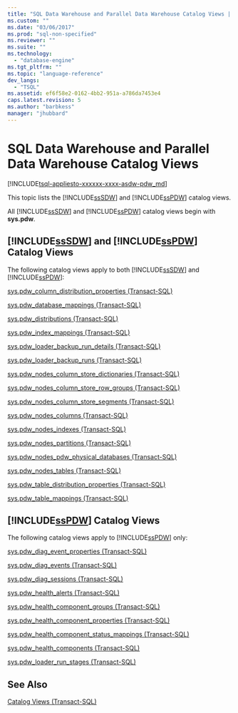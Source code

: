 ```yaml
---
title: "SQL Data Warehouse and Parallel Data Warehouse Catalog Views | Microsoft Docs"
ms.custom: ""
ms.date: "03/06/2017"
ms.prod: "sql-non-specified"
ms.reviewer: ""
ms.suite: ""
ms.technology: 
  - "database-engine"
ms.tgt_pltfrm: ""
ms.topic: "language-reference"
dev_langs: 
  - "TSQL"
ms.assetid: ef6f58e2-0162-4bb2-951a-a786da7453e4
caps.latest.revision: 5
ms.author: "barbkess"
manager: "jhubbard"
---
```

# SQL Data Warehouse and Parallel Data Warehouse Catalog Views
[!INCLUDE[tsql-appliesto-xxxxxx-xxxx-asdw-pdw_md](../../../relational-databases/reference/system-catalog-views/includes/tsql-appliesto-xxxxxx-xxxx-asdw-pdw-md.md)]

  This topic lists the [!INCLUDE[ssSDW](../../../database-engine/configure/windows/includes/sssdw-md.md)] and [!INCLUDE[ssPDW](../../../database-engine/configure/windows/includes/sspdw-md.md)] catalog views.  
  
 All [!INCLUDE[ssSDW](../../../database-engine/configure/windows/includes/sssdw-md.md)] and [!INCLUDE[ssPDW](../../../database-engine/configure/windows/includes/sspdw-md.md)] catalog views begin with **sys.pdw**.  
  
## [!INCLUDE[ssSDW](../../../database-engine/configure/windows/includes/sssdw-md.md)] and [!INCLUDE[ssPDW](../../../database-engine/configure/windows/includes/sspdw-md.md)] Catalog Views  
 The following catalog views apply to both [!INCLUDE[ssSDW](../../../database-engine/configure/windows/includes/sssdw-md.md)] and [!INCLUDE[ssPDW](../../../database-engine/configure/windows/includes/sspdw-md.md)]:  
  
 [sys.pdw_column_distribution_properties &#40;Transact-SQL&#41;](../../../relational-databases/reference/system-catalog-views/sys.pdw-column-distribution-properties-transact-sql.md)  
  
 [sys.pdw_database_mappings &#40;Transact-SQL&#41;](../../../relational-databases/reference/system-catalog-views/sys.pdw-database-mappings-transact-sql.md)  
  
 [sys.pdw_distributions &#40;Transact-SQL&#41;](../../../relational-databases/reference/system-catalog-views/sys.pdw-distributions-transact-sql.md)  
  
 [sys.pdw_index_mappings &#40;Transact-SQL&#41;](../../../relational-databases/reference/system-catalog-views/sys.pdw-index-mappings-transact-sql.md)  
  
 [sys.pdw_loader_backup_run_details &#40;Transact-SQL&#41;](../../../relational-databases/reference/system-catalog-views/sys.pdw-loader-backup-run-details-transact-sql.md)  
  
 [sys.pdw_loader_backup_runs &#40;Transact-SQL&#41;](../../../relational-databases/reference/system-catalog-views/sys.pdw-loader-backup-runs-transact-sql.md)  
  
 [sys.pdw_nodes_column_store_dictionaries &#40;Transact-SQL&#41;](../../../relational-databases/reference/system-catalog-views/sys.pdw-nodes-column-store-dictionaries-transact-sql.md)  
  
 [sys.pdw_nodes_column_store_row_groups &#40;Transact-SQL&#41;](../../../relational-databases/reference/system-catalog-views/sys.pdw-nodes-column-store-row-groups-transact-sql.md)  
  
 [sys.pdw_nodes_column_store_segments &#40;Transact-SQL&#41;](../../../relational-databases/reference/system-catalog-views/sys.pdw-nodes-column-store-segments-transact-sql.md)  
  
 [sys.pdw_nodes_columns &#40;Transact-SQL&#41;](../../../relational-databases/reference/system-catalog-views/sys.pdw-nodes-columns-transact-sql.md)  
  
 [sys.pdw_nodes_indexes &#40;Transact-SQL&#41;](../../../relational-databases/reference/system-catalog-views/sys.pdw-nodes-indexes-transact-sql.md)  
  
 [sys.pdw_nodes_partitions &#40;Transact-SQL&#41;](../../../relational-databases/reference/system-catalog-views/sys.pdw-nodes-partitions-transact-sql.md)  
  
 [sys.pdw_nodes_pdw_physical_databases &#40;Transact-SQL&#41;](../../../relational-databases/reference/system-catalog-views/sys.pdw-nodes-pdw-physical-databases-transact-sql.md)  
  
 [sys.pdw_nodes_tables &#40;Transact-SQL&#41;](../../../relational-databases/reference/system-catalog-views/sys.pdw-nodes-tables-transact-sql.md)  
  
 [sys.pdw_table_distribution_properties &#40;Transact-SQL&#41;](../../../relational-databases/reference/system-catalog-views/sys.pdw-table-distribution-properties-transact-sql.md)  
  
 [sys.pdw_table_mappings &#40;Transact-SQL&#41;](../../../relational-databases/reference/system-catalog-views/sys.pdw-table-mappings-transact-sql.md)  
  
## [!INCLUDE[ssPDW](../../../database-engine/configure/windows/includes/sspdw-md.md)] Catalog Views  
 The following catalog views apply to [!INCLUDE[ssPDW](../../../database-engine/configure/windows/includes/sspdw-md.md)] only:  
  
 [sys.pdw_diag_event_properties &#40;Transact-SQL&#41;](../../../relational-databases/reference/system-catalog-views/sys.pdw-diag-event-properties-transact-sql.md)  
  
 [sys.pdw_diag_events &#40;Transact-SQL&#41;](../../../relational-databases/reference/system-catalog-views/sys.pdw-diag-events-transact-sql.md)  
  
 [sys.pdw_diag_sessions &#40;Transact-SQL&#41;](../../../relational-databases/reference/system-catalog-views/sys.pdw-diag-sessions-transact-sql.md)  
  
 [sys.pdw_health_alerts &#40;Transact-SQL&#41;](../../../relational-databases/reference/system-catalog-views/sys.pdw-health-alerts-transact-sql.md)  
  
 [sys.pdw_health_component_groups &#40;Transact-SQL&#41;](../../../relational-databases/reference/system-catalog-views/sys.pdw-health-component-groups-transact-sql.md)  
  
 [sys.pdw_health_component_properties &#40;Transact-SQL&#41;](../../../relational-databases/reference/system-catalog-views/sys.pdw-health-component-properties-transact-sql.md)  
  
 [sys.pdw_health_component_status_mappings &#40;Transact-SQL&#41;](../../../relational-databases/reference/system-catalog-views/sys.pdw-health-component-status-mappings-transact-sql.md)  
  
 [sys.pdw_health_components &#40;Transact-SQL&#41;](../../../relational-databases/reference/system-catalog-views/sys.pdw-health-components-transact-sql.md)  
  
 [sys.pdw_loader_run_stages &#40;Transact-SQL&#41;](../../../relational-databases/reference/system-catalog-views/sys.pdw-loader-run-stages-transact-sql.md)  
  
## See Also  
 [Catalog Views &#40;Transact-SQL&#41;](../../../relational-databases/reference/system-catalog-views/catalog-views-transact-sql.md)  
  
  